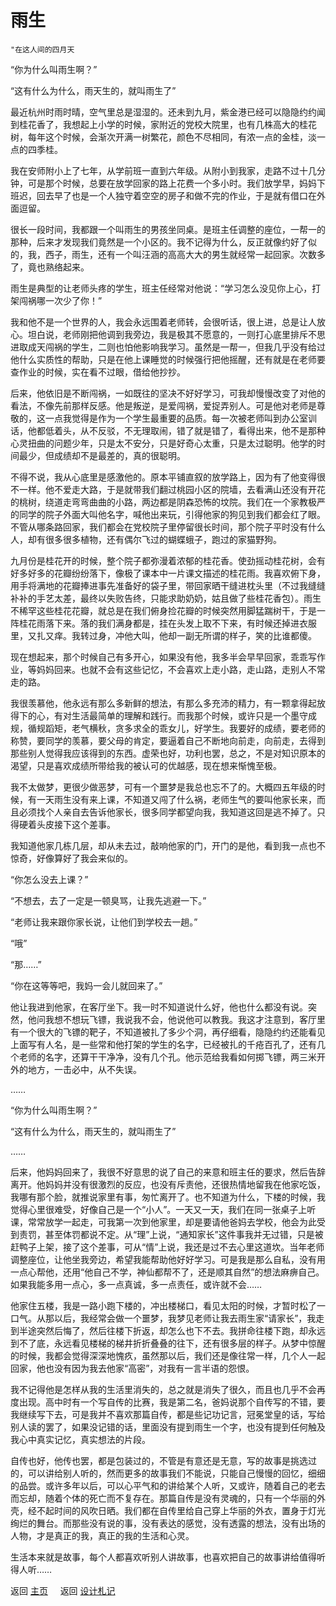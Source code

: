 # 雨生
```{tip} 
"在这人间的四月天 
```

“你为什么叫雨生啊？”

“这有什么为什么，雨天生的，就叫雨生了”


最近杭州时雨时晴，空气里总是湿湿的。还未到九月，紫金港已经可以隐隐约约闻到桂花香了，我想起上小学的时候，家附近的党校大院里，也有几株高大的桂花树，每年这个时候，会渐次开满一树繁花，颜色不尽相同，有浓一点的金桂，淡一点的四季桂。

我在安师附小上了七年，从学前班一直到六年级。从附小到我家，走路不过十几分钟，可是那个时候，总要在放学回家的路上花费一个多小时。我们放学早，妈妈下班迟，回去早了也是一个人独守着空空的房子和做不完的作业，于是就有借口在外面逗留。

很长一段时间，我都跟一个叫雨生的男孩坐同桌。是班主任调整的座位，一帮一的那种，后来才发现我们竟然是一个小区的。我不记得为什么，反正就像约好了似的，我，西子，雨生，还有一个叫汪涵的高高大大的男生就经常一起回家。次数多了，竟也熟络起来。

雨生是典型的让老师头疼的学生，班主任经常对他说：“学习怎么没见你上心，打架闯祸哪一次少了你！”

我和他不是一个世界的人，我会永远围着老师转，会很听话，很上进，总是让人放心。坦白说，老师刚把他调到我旁边，我是极其不愿意的，一则打心底里排斥不思进取成天闯祸的学生，二则也怕他影响我学习。虽然是一帮一，但我几乎没有给过他什么实质性的帮助，只是在他上课睡觉的时候强行把他摇醒，还有就是在老师要查作业的时候，实在看不过眼，借给他抄抄。

后来，他依旧是不断闯祸，一如既往的坚决不好好学习，可我却慢慢改变了对他的看法，不像先前那样反感。他是叛逆，是爱闯祸，爱捉弄别人。可是他对老师是尊敬的，这一点我觉得是作为一个学生最重要的品质。每一次被老师叫到办公室训话，他都低着头，从不反驳，不无理取闹，错了就是错了，看得出来，他不是那种心灵扭曲的问题少年，只是太不安分，只是好奇心太重，只是太过聪明。他学的时间最少，但成绩却不是最差的，真的很聪明。

不得不说，我从心底里是感激他的。原本平铺直叙的放学路上，因为有了他变得很不一样。他不爱走大路，于是就带我们翻过桃园小区的院墙，去看满山还没有开花的桃树，绕道走弯弯曲曲的小路，两边都是阴森恐怖的坟院。我们在一个家教极严的同学的院子外面大叫他名字，喊他出来玩，引得他家的狗见到我们都会红了眼。不管从哪条路回家，我们都会在党校院子里停留很长时间，那个院子平时没有什么人，却有很多很多植物，还有偶尔飞过的蝴蝶蛾子，跑过的家猫野狗。

九月份是桂花开的时候，整个院子都弥漫着浓郁的桂花香。使劲摇动桂花树，会有好多好多的花瓣纷纷落下，像极了课本中一片课文描述的桂花雨。我喜欢俯下身，用手将满地的花瓣捧进事先准备好的袋子里，带回家晒干缝进枕头里（不过我缝缝补补的手艺太差，最终以失败告终，只能求助奶奶，姑且做了些桂花香包）。雨生不稀罕这些桂花花瓣，就总是在我们俯身捡花瓣的时候突然用脚猛踹树干，于是一阵桂花雨落下来。落的我们满身都是，挂在头发上取不下来，有时候还掉进衣服里，又扎又痒。我转过身，冲他大叫，他却一副无所谓的样子，笑的比谁都傻。

现在想起来，那个时候自己有多开心，如果没有他，我多半会早早回家，乖乖写作业，等妈妈回来。也就不会有这些记忆，不会喜欢上走小路，走山路，走别人不常走的路。

我很羡慕他，他永远有那么多新鲜的想法，有那么多充沛的精力，有一颗拿得起放得下的心，有对生活最简单的理解和践行。而我那个时候，或许只是一个墨守成规，循规蹈矩，老气横秋，贪多求全的乖女儿，好学生。我要好的成绩，要老师的称赞，要同学的羡慕，要父母的肯定，要逼着自己不断地向前走，向前走，去得到那些别人觉得我应该得到的东西。虚荣也好，功利也罢，总之，不是对知识原本的渴望，只是喜欢成绩所带给我的被认可的优越感，现在想来惭愧至极。

我不太做梦，更很少做恶梦，可有一个噩梦是我总也忘不了的。大概四五年级的时候，有一天雨生没有来上课，不知道又闯了什么祸，老师生气的要叫他家长来，而且必须找个人亲自去告诉他家长，很多同学都望向我，我知道这回是逃不掉了。只得硬着头皮接下这个差事。

我知道他家几栋几层，却从未去过，敲响他家的门，开门的是他，看到我一点也不惊奇，好像算好了我会来似的。

“你怎么没去上课？”

“不想去，去了一定是一顿臭骂，让我先逃避一下。”

“老师让我来跟你家长说，让他们到学校去一趟。”

“哦”

“那……”

“你在这等等吧，我妈一会儿就回来了。”

他让我进到他家，在客厅坐下。我一时不知道说什么好，他也什么都没有说。突然，他问我想不想玩飞镖，我说我不会，他说他可以教我。我这才注意到，客厅里有一个很大的飞镖的靶子，不知道被扎了多少个洞，再仔细看，隐隐约约还能看见上面写有人名，是一些常和他打架的学生的名字，已经被扎的千疮百孔了，还有几个老师的名字，还算干干净净，没有几个孔。他示范给我看如何掷飞镖，两三米开外的地方，一击必中，从不失误。

……

“你为什么叫雨生啊？”

“这有什么为什么，雨天生的，就叫雨生了”

……

后来，他妈妈回来了，我很不好意思的说了自己的来意和班主任的要求，然后告辞离开。他妈妈并没有很激烈的反应，也没有斥责他，还很热情地留我在他家吃饭，我哪有那个脸，就推说家里有事，匆忙离开了。也不知道为什么，下楼的时候，我觉得心里很难受，好像自己是一个“小人”。一天又一天，我们在同一张桌子上听课，常常放学一起走，可我第一次到他家里，却是要请他爸妈去学校，他会为此受到责罚，甚至体罚都说不定。从“理”上说，“通知家长”这件事我并无过错，只是被赶鸭子上架，接了这个差事，可从“情”上说，我还是过不去心里这道坎。当年老师调整座位，让他坐我旁边，希望我能帮助他好好学习。可是我是那么自私，没有用一点心帮他，还用“他自己不学，神仙都帮不了，还是顺其自然”的想法麻痹自己。如果我能多用一点心，多一点真诚，多一点责任，或许就不会……

他家住五楼，我是一路小跑下楼的，冲出楼梯口，看见太阳的时候，才暂时松了一口气。从那以后，我经常会做一个噩梦，我梦见老师让我去雨生家“请家长”，我走到半途突然后悔了，然后往楼下折返，却怎么也下不去。我拼命往楼下跑，却永远到不了底，永远看见楼梯的梯井折折叠叠的往下，还有很多层的样子。从梦中惊醒的时候，我都会觉得深深地愧疚，虽然那以后，我们还是像往常一样，几个人一起回家，他也没有因为我去他家“高密”，对我有一言半语的怨恨。

我不记得他是怎样从我的生活里消失的，总之就是消失了很久，而且也几乎不会再度出现。高中时有一个写自传的比赛，我是第二名，爸妈说那个自传写的不错，要我继续写下去，可是我并不喜欢那篇自传，都是些记功记言，冠冕堂皇的话，写给别人读的罢了，如果没记错的话，里面没有提到雨生一个字，也没有提到任何触及我心中真实记忆，真实想法的片段。

自传也好，他传也罢，都是包装过的，不管是有意还是无意，写的故事是挑选过的，可以讲给别人听的，然而更多的故事我们不能说，只能自己慢慢的回忆，细细的品尝。或许多年以后，可以心平气和的讲给某个人听，又或许，随着自己的老去而忘却，随着个体的死亡而不复存在。那篇自传是没有灵魂的，只有一个华丽的外壳，经不起时间的风吹日晒。我们都在自传里给自己穿上华丽的外衣，置身于灯光绚烂的舞台。而那些没有说的事，没有表达的感觉，没有透露的想法，没有出场的人物，才是真正的我，真正的我的生活和心灵。

生活本来就是故事，每个人都喜欢听别人讲故事，也喜欢把自己的故事讲给值得听得人听……



返回 [主页](../../intro.md)    $~~~$ 返回 [设计札记](../../posts/workingcollection.md)